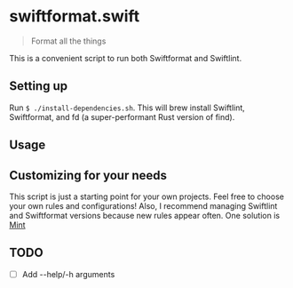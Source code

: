 # swiftformat.swift

> Format all the things

This is a convenient script to run both Swiftformat and Swiftlint.

## Setting up

Run `$ ./install-dependencies.sh`. This will brew install Swiftlint, Swiftformat, and fd (a super-performant Rust version of find).

## Usage

## Customizing for your needs

This script is just a starting point for your own projects. Feel free to choose your own rules and configurations! Also, I recommend managing Swiftlint and Swiftformat versions because new rules appear often. One solution is [Mint](mint-url....)

## TODO

- [ ] Add --help/-h arguments
